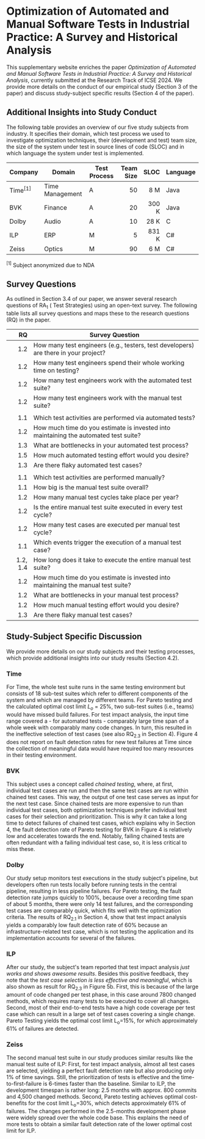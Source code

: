 # Optimization of Automated and Manual Software Tests in Industrial Practice: A Survey and Historical Analysis

This supplementary website enriches the paper _Optimization of Automated and Manual Software Tests in
Industrial Practice: A Survey and Historical Analysis_, currently submitted at the Research Track of ICSE 2024. We provide more details on the conduct of our empirical study (Section 3 of the paper) and discuss study-subject specific results (Section 4 of the paper).

## Additional Insights into Study Conduct

The following table provides an overview of our five study subjects from industry. It specifies their domain, which test process we used to investigate optimization techniques, their (development and test) team size, the size of the system under test in source lines of code (SLOC) and in which language the system under test is implemented.

| Company                        | Domain          | Test Process    | Team Size | SLOC   | Language |
|--------------------------------|-----------------|---------|------:|--------:|----------|
| Time<sup>[1]</sup>                           | Time Management | A       | 50   | 8 M   | Java     |
| BVK                            | Finance         | A       | 20   | 300 K | Java     |
| Dolby                          | Audio           | A       | 10   | 28 K  | C        |
| ILP                            | ERP             | M       | 5    | 831 K | C\#      |
| Zeiss                          | Optics          | M       | 90   | 6 M   | C\#      |

<sup>[1]</sup> Subject anonymized due to NDA

## Survey Questions

As outlined in Section 3.4 of our paper, we answer several research questions of RA<sub>1</sub> ( Test Strategies) using an open-text survey. The following table lists all survey questions and maps these to the research questions (RQ) in the paper. 


|RQ | Survey Question|
|--:|------------------------------------------------------------------------------------|
|1.2|How many test engineers (e.g., testers, test developers) are there in your project? |
|1.2|How many test engineers spend their whole working time on testing? |
|1.2|How many test engineers work with the automated test suite? |
|1.2|How many test engineers work with the manual test suite? |
|||
|1.1|Which test activities are performed via automated tests? |
|1.2|How much time do you estimate is invested into maintaining the automated test suite? |
|1.3|What are bottlenecks in your automated test process? |
|1.5|How much automated testing effort would you desire? |
|1.3|Are there flaky automated test cases? |
|||
|1.1|Which test activities are performed manually? |
|1.1|How big is the manual test suite overall? |
|1.2|How many manual test cycles take place per year? |
|1.2|Is the entire manual test suite executed in every test cycle? |
|1.2|How many test cases are executed per manual test cycle? |
|1.1|Which events trigger the execution of a manual test case? |
|1.2, 1.4|How long does it take to execute the entire manual test suite? |
|1.2|How much time do you estimate is invested into maintaining the manual test suite? |
|1.2|What are bottlenecks in your manual test process? |
|1.2|How much manual testing effort would you desire? |
|1.3|Are there flaky manual test cases? |

## Study-Subject Specific Discussion 

We provide more details on our study subjects and their testing processes, which provide additional insights into our study results (Section 4.2).

### Time
For Time, the whole test suite runs in the same testing environment but consists of 18 sub-test suites which refer to different components of the system and which are managed by different teams.
For Pareto testing and the calculated optimal cost limit $L_o$ = 25%, two sub-test suites (i.e., teams) would have missed build failures.
For test impact analysis, the input time range covered a - for automated tests - comparably large time span of a whole week with comparably many code changes.
In turn, this resulted in the ineffective selection of test cases (see also RQ<sub>2.3</sub> in Section 4).
Figure 4 does not report on fault detection rates for new test failures at Time since the collection of meaningful data would have required too many resources in their testing environment.


### BVK
This subject uses a concept called _chained testing_, where, at first, individual test cases are run and then the same test cases are run within chained test cases.
This way, the output of one test case serves as input for the next test case.
Since chained tests are more expensive to run than individual test cases, both optimization techniques prefer individual test cases for their selection and prioritization.
This is why it can take a long time to detect failures of chained test cases, which explains why in Section 4, the fault detection rate of Pareto testing for BVK in Figure 4 is relatively low and accelerates towards the end.
Notably, failing chained tests are often redundant with a failing individual test case, so, it is less critical to miss these.


### Dolby
Our study setup monitors test executions in the study subject's pipeline, but developers often run tests locally before running tests in the central pipeline, resulting in less pipeline failures.
For Pareto testing, the fault detection rate jumps quickly to 100%, because over a recording time span of about 5 months, there were only 14 test failures, and the corresponding test cases are comparably quick, which fits well with the optimization criteria.
The results of RQ<sub>2.1</sub> in Section 4, show that test impact analysis yields a comparably low fault detection rate of 60% because an infrastructure-related test case, which is not testing the application and its implementation accounts for several of the failures.


### ILP
After our study, the subject's team reported that test impact analysis _just works and shows awesome results_.
Besides this positive feedback, they note that the _test case selection is less effective and meaningful_, which is also shown as result for RQ<sub>2.3</sub> in Figure 5b.
First, this is because of the large amount of code changed per test phase, in this case around 7800 changed methods, which requires many tests to be executed to cover all changes.
Second, most of their end-to-end tests have a high code coverage per test case which can result in a large set of test cases covering a single change.
Pareto Testing yields the optimal cost limit L<sub>o</sub>=15%, for which approximately 61% of failures are detected. 

### Zeiss
The second manual test suite in our study produces similar results like the manual test suite of ILP:
First, for test impact analysis, almost all test cases are selected, yielding a perfect fault detection rate but also producing only 1% of time savings.
Still, the prioritization of tests is effective and the time-to-first-failure is 6-times faster than the baseline.
Similar to ILP, the development timespan is rather long: 2.5 months with approx. 800 commits and 4,500 changed methods.
Second, Pareto testing achieves optimal cost-benefits for the cost limit L<sub>o</sub>=30%, which detects approximately 61% of failures.
The changes performed in the 2.5-months development phase were widely spread over the whole code base.
This explains the need of more tests to obtain a similar fault detection rate of the lower optimal cost limit for ILP.

